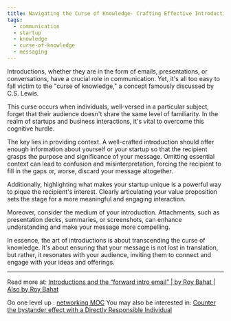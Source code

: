 ```yaml
---
title: Navigating the Curse of Knowledge- Crafting Effective Introductions
tags:
  - communication
  - startup
  - knowledge
  - curse-of-knowledge
  - messaging
---
```


Introductions, whether they are in the form of emails, presentations, or conversations, have a crucial role in communication. Yet, it's all too easy to fall victim to the "curse of knowledge," a concept famously discussed by C.S. Lewis.

This curse occurs when individuals, well-versed in a particular subject, forget that their audience doesn't share the same level of familiarity. In the realm of startups and business interactions, it's vital to overcome this cognitive hurdle.

The key lies in providing context. A well-crafted introduction should offer enough information about yourself or your startup so that the recipient grasps the purpose and significance of your message. Omitting essential context can lead to confusion and misinterpretation, forcing the recipient to fill in the gaps or, worse, discard your message altogether.

Additionally, highlighting what makes your startup unique is a powerful way to pique the recipient's interest. Clearly articulating your value proposition sets the stage for a more meaningful and engaging interaction.

Moreover, consider the medium of your introduction. Attachments, such as presentation decks, summaries, or screenshots, can enhance understanding and make your message more compelling.

In essence, the art of introductions is about transcending the curse of knowledge. It's about ensuring that your message is not lost in translation, but rather, it resonates with your audience, inviting them to connect and engage with your ideas and offerings.

----

Read more at: [Introductions and the “forward intro email” | by Roy Bahat | Also by Roy Bahat](https://also.roybahat.com/introductions-and-the-forward-intro-email-14e2827716a1)

Go one level up : [networking MOC](Maps/networking%20MOC.md)
You may also be interested in: [Counter the bystander effect with a Directly Responsible Individual](Notes/Counter%20the%20bystander%20effect%20with%20a%20Directly%20Responsible%20Individual.md)
